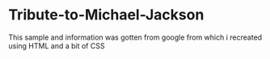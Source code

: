 # Tribute-to-Michael-Jackson
This  sample and information was gotten from google from which i recreated using HTML and a bit of CSS
